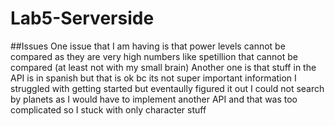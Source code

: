 # Lab5-Serverside

##Issues
One issue that I am having is that power levels cannot be compared as they are very high numbers like spetillion that cannot be compared (at least not with my small brain)
Another one is that stuff in the API is in spanish but that is ok bc its not super important information
I struggled with getting started but eventaully figured it out
I could not search by planets as I would have to implement another API and that was too complicated so I stuck with only character stuff
